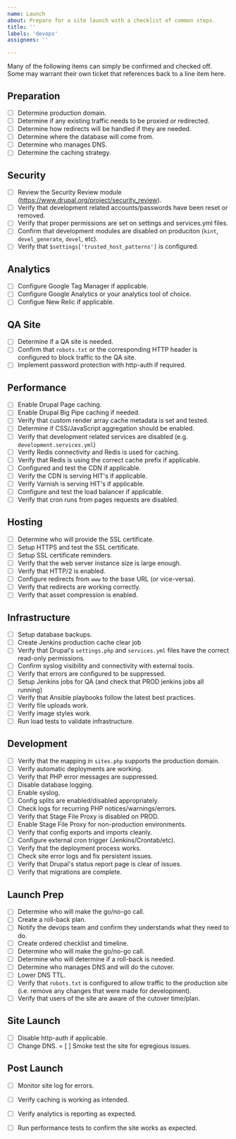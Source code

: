 ```yaml
---
name: Launch
about: Prepare for a site launch with a checklist of common steps.
title: ''
labels: 'devops'
assignees: ''

---
```


Many of the following items can simply be confirmed and checked off. Some may
warrant their own ticket that references back to a line item here.

## Preparation
- [ ] Determine production domain.
- [ ] Determine if any existing traffic needs to be proxied or redirected.
- [ ] Determine how redirects will be handled if they are needed.
- [ ] Determine where the database will come from.
- [ ] Determine who manages DNS.
- [ ] Determine the caching strategy.

## Security
- [ ] Review the Security Review module (https://www.drupal.org/project/security_review).
- [ ] Verify that development related accounts/passwords have been reset or removed.
- [ ] Verify that proper permissions are set on settings and services.yml files.
- [ ] Confirm that development modules are disabled on produciton
      (`kint`, `devel_generate`, `devel`, etc).
- [ ] Verify that `$settings['trusted_host_patterns']` is configured.

## Analytics
- [ ] Configure Google Tag Manager if applicable.
- [ ] Configure Google Analytics or your analytics tool of choice.
- [ ] Configue New Relic if applicable.

## QA Site
- [ ] Determine if a QA site is needed.
- [ ] Confirm that `robots.txt` or the corresponding HTTP header is configured
      to block traffic to the QA site.
- [ ] Implement password protection with http-auth if required.

## Performance
- [ ] Enable Drupal Page caching.
- [ ] Enable Drupal Big Pipe caching if needed.
- [ ] Verify that custom render array cache metadata is set and tested.
- [ ] Determine if CSS/JavaScript aggregation should be enabled.
- [ ] Verify that development related services are disabled (e.g. `development.services.yml`)
- [ ] Verify Redis connectivity and Redis is used for caching.
- [ ] Verify that Redis is using the correct cache prefix if applicable.
- [ ] Configured and test the CDN if applicable.
- [ ] Verify the CDN is serving HIT's if applicable.
- [ ] Verify Varnish is serving HIT's if applicable.
- [ ] Configure and test the load balancer if applicable.
- [ ] Verify that cron runs from pages requests are disabled.

## Hosting
- [ ] Determine who will provide the SSL certificate.
- [ ] Setup HTTPS and test the SSL certificate.
- [ ] Setup SSL certificate reminders.
- [ ] Verify that the web server instance size is large enough.
- [ ] Verify that HTTP/2 is enabled.
- [ ] Configure redirects from `www` to the base URL (or vice-versa).
- [ ] Verify that redirects are working correctly.
- [ ] Verify that asset compression is enabled.

## Infrastructure
- [ ] Setup database backups.
- [ ] Create Jenkins production cache clear job
- [ ] Verify that Drupal's `settings.php` and `services.yml` files have the
      correct read-only permissions.
- [ ] Confirm syslog visibility and connectivity with external tools.
- [ ] Verify that errors are configured to be suppressed.
- [ ] Setup Jenkins jobs for QA (and check that PROD jenkins jobs all running)
- [ ] Verify that Ansible playbooks follow the latest best practices.
- [ ] Verify file uploads work.
- [ ] Verify image styles work.
- [ ] Run load tests to validate infrastructure.

## Development
- [ ] Verify that the mapping in `sites.php` supports the production domain.
- [ ] Verify automatic deployments are working.
- [ ] Verify that PHP error messages are suppressed.
- [ ] Disable database logging.
- [ ] Enable syslog.
- [ ] Config splits are enabled/disabled appropriately.
- [ ] Check logs for recurring PHP notices/warnings/errors.
- [ ] Verify that Stage File Proxy is disabled on PROD.
- [ ] Enable Stage File Proxy for non-production environments.
- [ ] Verify that config exports and imports cleanly.
- [ ] Configure external cron trigger (Jenkins/Crontab/etc).
- [ ] Verify that the deployment process works.
- [ ] Check site error logs and fix persistent issues.
- [ ] Verify that Drupal's status report page is clear of issues.
- [ ] Verify that migrations are complete.

## Launch Prep
- [ ] Determine who will make the go/no-go call.
- [ ] Create a roll-back plan.
- [ ] Notify the devops team and confirm they understands what they need to do.
- [ ] Create ordered checklist and timeline.
- [ ] Determine who will make the go/no-go call.
- [ ] Determine who will determine if a roll-back is needed.
- [ ] Determine who manages DNS and will do the cutover.
- [ ] Lower DNS TTL.
- [ ] Verify that `robots.txt` is configured to allow traffic to the production
      site (i.e. remove any changes that were made for development).
- [ ] Verify that users of the site are aware of the cutover time/plan.

## Site Launch
- [ ] Disable http-auth if applicable.
- [ ] Change DNS.
= [ ] Smoke test the site for egregious issues.

## Post Launch
- [ ] Monitor site log for errors.
- [ ] Verify caching is working as intended.
- [ ] Verify analytics is reporting as expected.
- [ ] Run performance tests to confirm the site works as expected.

